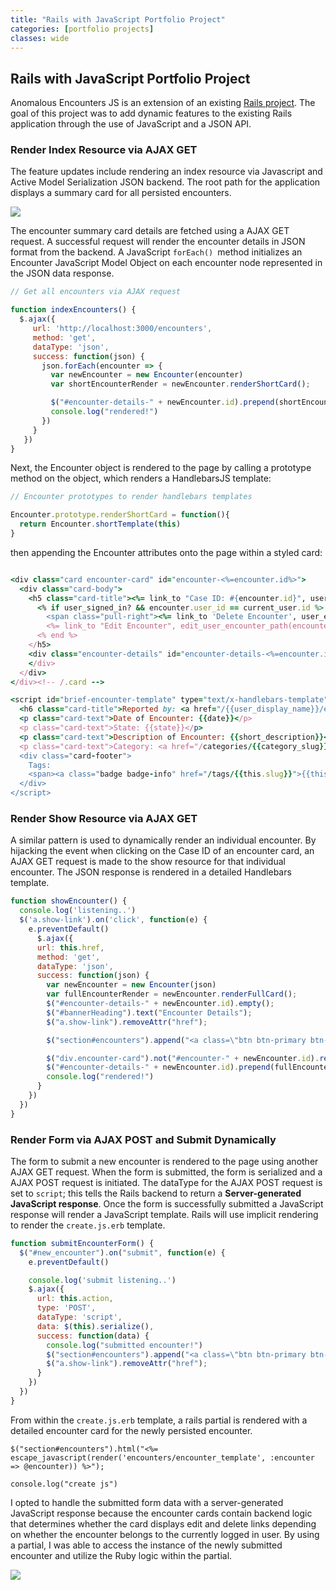 ```yaml
---
title: "Rails with JavaScript Portfolio Project"
categories: [portfolio projects]
classes: wide
---
```


## Rails with JavaScript Portfolio Project

Anomalous Encounters JS is an extension of an existing [Rails project](http://memyselfandruby.com/anomalous_encounters_rails_project). The goal of this project was to add dynamic features to the existing Rails application through the use of JavaScript and a JSON API.


### Render Index Resource via AJAX GET

The feature updates include rendering an index resource via Javascript and Active Model Serialization JSON backend. The root path for the application displays a summary card for all persisted encounters.

![](https://i.imgur.com/Fq7WQWll.png?1)

The encounter summary card details are fetched using a AJAX GET request. A successful request will render the encounter details in JSON format from the backend. A JavaScript `forEach() `method initializes an Encounter JavaScript Model Object on each encounter node represented in the JSON data response.

~~~ javascript
// Get all encounters via AJAX request

function indexEncounters() {
  $.ajax({
     url: 'http://localhost:3000/encounters',
     method: 'get',
     dataType: 'json',
     success: function(json) {
       json.forEach(encounter => {
         var newEncounter = new Encounter(encounter)
         var shortEncounterRender = newEncounter.renderShortCard();

         $("#encounter-details-" + newEncounter.id).prepend(shortEncounterRender)
         console.log("rendered!")
       })
     }
   })
}
~~~

Next, the Encounter object is rendered to the page by calling a prototype method on the object, which renders a HandlebarsJS  template:

~~~ javascript
// Encounter prototypes to render handlebars templates

Encounter.prototype.renderShortCard = function(){
  return Encounter.shortTemplate(this)
}
~~~

then appending the Encounter attributes onto the page within a styled card:

~~~ ruby

<div class="card encounter-card" id="encounter-<%=encounter.id%>">
  <div class="card-body">
    <h5 class="card-title"><%= link_to "Case ID: #{encounter.id}", user_encounter_path(encounter.user.display_name, encounter.id), class: "show-link" %>
      <% if user_signed_in? && encounter.user_id == current_user.id %>
        <span class="pull-right"><%= link_to 'Delete Encounter', user_encounter_path(encounter.user.display_name, encounter), method: :delete %></span>|
        <%= link_to "Edit Encounter", edit_user_encounter_path(encounter.user.display_name, encounter) %>
      <% end %>
    </h5>
    <div class="encounter-details" id="encounter-details-<%=encounter.id%>">
    </div>
  </div>
</div><!-- /.card -->

<script id="brief-encounter-template" type="text/x-handlebars-template">
  <h6 class="card-title">Reported by: <a href="/{{user_display_name}}/encounters">{{user_display_name}}</a></h6>
  <p class="card-text">Date of Encounter: {{date}}</p>
  <p class="card-text">State: {{state}}</p>
  <p class="card-text">Description of Encounter: {{short_description}}</p>
  <p class="card-text">Category: <a href="/categories/{{category_slug}}">{{category}}</a></p>
  <div class="card-footer">
    Tags:
    <span><a class="badge badge-info" href="/tags/{{this.slug}}">{{this.name}}</a></span>
  </div>
</script>

~~~


### Render Show Resource via AJAX GET

A similar pattern is used to dynamically render an individual encounter. By hijacking the event when clicking on the Case ID of an encounter card, an AJAX GET request is made to the show resource for that individual encounter. The JSON response is rendered in a detailed Handlebars template.

~~~ javascript
function showEncounter() {
  console.log('listening..')
  $('a.show-link').on('click', function(e) {
    e.preventDefault()
      $.ajax({
      url: this.href,
      method: 'get',
      dataType: 'json',
      success: function(json) {
        var newEncounter = new Encounter(json)
        var fullEncounterRender = newEncounter.renderFullCard();
        $("#encounter-details-" + newEncounter.id).empty();
        $("#bannerHeading").text("Encounter Details");
        $("a.show-link").removeAttr("href");

        $("section#encounters").append("<a class=\"btn btn-primary btn-lg d-block text-uppercase\" href=\"/\">View All Encounters</a>")

        $("div.encounter-card").not("#encounter-" + newEncounter.id).remove()
        $("#encounter-details-" + newEncounter.id).prepend(fullEncounterRender)
        console.log("rendered!")
      }
    })
  })
}

~~~


### Render Form via AJAX POST and Submit Dynamically

The form to submit a new encounter is rendered to the page using another AJAX GET request. When the form is submitted, the form is serialized and a AJAX POST request is initiated. The dataType for the AJAX POST request is set to `script`; this tells the Rails backend to return a **Server-generated JavaScript response**. Once the form is successfully submitted a JavaScript response will render a JavaScript template.  Rails will use implicit rendering to render the `create.js.erb` template.

~~~ javascript
function submitEncounterForm() {
  $("#new_encounter").on("submit", function(e) {
    e.preventDefault()

    console.log('submit listening..')
    $.ajax({
      url: this.action,
      type: 'POST',
      dataType: 'script',
      data: $(this).serialize(),
      success: function(data) {
        console.log("submitted encounter!")
        $("section#encounters").append("<a class=\"btn btn-primary btn-lg d-block text-uppercase\" href=\"/\">View All Encounters</a>")
        $("a.show-link").removeAttr("href");
      }
    })
  })
}
~~~

From within the `create.js.erb` template, a rails partial is rendered with a detailed encounter card for the newly persisted encounter.

~~~
$("section#encounters").html("<%= escape_javascript(render('encounters/encounter_template', :encounter => @encounter)) %>");

console.log("create js")
~~~

I opted to handle the submitted form data with a server-generated JavaScript response because the encounter cards contain backend logic that determines whether the card displays edit and delete links depending on whether the encounter belongs to the currently logged in user. By using a partial, I was able to access the instance of the newly submitted encounter and utilize the Ruby logic within the partial.

![](https://i.imgur.com/cg4SnVcl.png)
